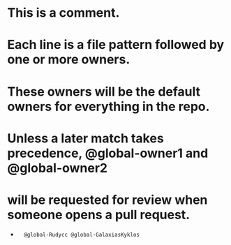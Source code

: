 # This is a comment.
# Each line is a file pattern followed by one or more owners.

# These owners will be the default owners for everything in the repo.
# Unless a later match takes precedence, @global-owner1 and @global-owner2
# will be requested for review when someone opens a pull request.
*       @global-Rudycc @global-GalaxiasKyklos
